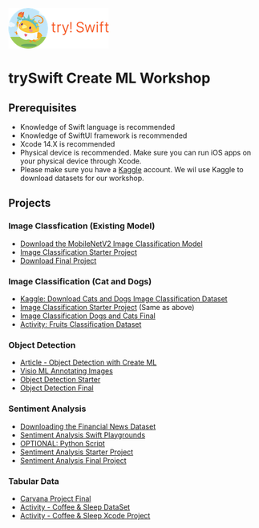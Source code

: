 
![trySwift Logo](/projects/logo_riko_labs_navbar_nyc.png)

# trySwift Create ML Workshop 

## Prerequisites  

- Knowledge of Swift language is recommended 
- Knowledge of SwiftUI framework is recommended 
- Xcode 14.X is recommended 
- Physical device is recommended. Make sure you can run iOS apps on your physical device through Xcode. 
- Please make sure you have a [Kaggle](https://www.kaggle.com/) account. We wil use Kaggle to download datasets for our workshop. 

## Projects

### Image Classfication (Existing Model)

- [Download the MobileNetV2 Image Classification Model](https://developer.apple.com/machine-learning/models/)
- [Image Classification Starter Project](/projects/image-classifier-starter.zip)
- [Download Final Project](/projects/image-classifier-final-project-mobilenet.zip)

### Image Classification (Cat and Dogs)

- [Kaggle: Download Cats and Dogs Image Classification Dataset](https://www.kaggle.com/datasets/samuelcortinhas/cats-and-dogs-image-classification)
- [Image Classification Starter Project](/projects/image-classifier-starter.zip) (Same as above)
- [Image Classification Dogs and Cats Final](/projects/image-classifier-dog-vs-cat-final.zip)
- [Activity: Fruits Classification Dataset](https://www.kaggle.com/datasets/ayessa/fruits-image-dataset)

### Object Detection 
- [Article - Object Detection with Create ML](https://evilmartians.com/chronicles/object-detection-with-create-ml-images-and-dataset)
- [Visio ML Annotating Images](https://github.com/Gaspard-Bruno/visio-ml)
- [Object Detection Starter](/projects/Object-Detection-Starter.zip)
- [Object Detection Final](/projects/traffic-light-detector-final.zip)

### Sentiment Analysis 
- [Downloading the Financial News Dataset](https://www.kaggle.com/datasets/ankurzing/sentiment-analysis-for-financial-news)
- [Sentiment Analysis Swift Playgrounds](/projects/sentiment-analysis-swift-playgrounds.zip)
- [OPTIONAL: Python Script](/projects/financial-news-sentimental-python.zip)
- [Sentiment Analysis Starter Project](/projects/FinancialNews-Starter.zip)
- [Sentiment Analysis Final Project](/projects/FinancialNews-Final.zip)

### Tabular Data 
- [Carvana Project Final](/projects/final-code-carvana.zip) 
- [Activity - Coffee & Sleep DataSet](/projects/sleep.csv)
- [Activity - Coffee & Sleep Xcode Project](/projects/CoffeeAndSleep-final.zip)






